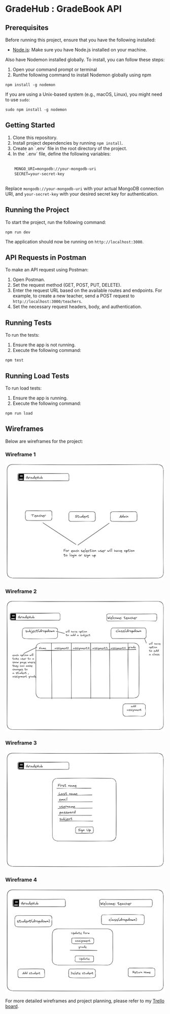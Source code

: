 <h1>GradeHub : GradeBook API</h1>
<h2>Prerequisites</h2>
<p>Before running this project, ensure that you have the following installed:</p>
<ul>
<li><a href="https://nodejs.org">Node.js</a>: Make sure you have Node.js installed on your machine.</li>
</ul>
<p>Also have Nodemon installed globally. To install, you can follow these steps:</p>
<ol><li>Open your command prompt or terminal</li>
   <li>Runthe following command to install Nodemon globally using npm</li>
</ol>
   <pre><code>npm install -g nodemon</code></pre>
<p>If you are using a Unix-based system (e.g., macOS, Linux), you might need to use <code>sudo</code>:</p>

  <pre><code>sudo npm install -g nodemon</code></pre>

<h2>Getting Started</h2>
   <ol>
    <li>Clone this repository.</li>
    <li>Install project dependencies by running <code>npm install</code>.</li>
    <li>Create an `.env` file in the root directory of the project.</li>
    <li>In the `.env` file, define the following variables:</li>
  </ol>

  <pre><code>
    MONGO_URI=mongodb://your-mongodb-uri
    SECRET=your-secret-key
  </code></pre>

  <p>Replace <code>mongodb://your-mongodb-uri</code> with your actual MongoDB connection URI, and <code>your-secret-key</code> with your desired secret key for authentication.</p>

  <h2>Running the Project</h2>
  <p>To start the project, run the following command:</p>

  <pre><code>npm run dev</code></pre>

  <p>The application should now be running on <code>http://localhost:3000</code>.</p>

<h2>API Requests in Postman</h2>
<p>To make an API request using Postman:</p>
<ol>
  <li>Open Postman.</li>
  <li>Set the request method (GET, POST, PUT, DELETE).</li>
  <li>Enter the request URL based on the available routes and endpoints. For example, to create a new teacher, send a POST request to <code>http://localhost:3000/teachers</code>.</li>
  <li>Set the necessary request headers, body, and authentication.</li>
</ol>

<h2>Running Tests</h2>
<p>To run the tests:</p>
<ol>
  <li>Ensure the app is not running.</li>
  <li>Execute the following command:</li>
</ol>

<pre><code>npm test</code></pre>

<h2>Running Load Tests</h2>
<p>To run load tests:</p>
<ol>
  <li>Ensure the app is running.</li>
  <li>Execute the following command:</li>
</ol>

<pre><code>npm run load</code></pre>

<h2>Wireframes</h2>
<p>Below are wireframes for the project:</p>
<h3>Wireframe 1</h3>
  <img src="assets/LandingPage.png" alt="Landing Page">

  <h3>Wireframe 2</h3>
  <img src="assets/teacher-dashboard1.png" alt="Teacher Dashboard">

  <h3>Wireframe 3</h3>
  <img src="assets/sign-up-page1.png" alt="Sign up page">

  <h3>Wireframe 4</h3>
  <img src="assets/update-page.png" alt="Update page">

  <p>For more detailed wireframes and project planning, please refer to my <a href="https://trello.com/b/SDgT0nLh/grade-book-api">Trello board</a>.</p>
